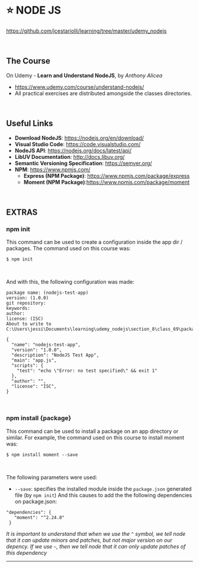 # :star: NODE JS 
https://github.com/jcestariolli/learning/tree/master/udemy_nodejs

<br/>

## The Course
On Udemy - **Learn and Understand NodeJS**, by *Anthony Alicea*
* https://www.udemy.com/course/understand-nodejs/
* All practical exercises are distributed amongside the classes directories.

<br/>

## Useful Links
* **Download NodeJS**: https://nodejs.org/en/download/
* **Visual Studio Code**: https://code.visualstudio.com/
* **NodeJS API**: https://nodejs.org/docs/latest/api/
* **LibUV Documentation**: http://docs.libuv.org/
* **Semantic Versioning Specification**: https://semver.org/
* **NPM**: https://www.npmjs.com/
  * **Express (NPM Package)**: https://www.npmjs.com/package/express
  * **Moment (NPM Package)**:https://www.npmjs.com/package/moment

<br/>


## EXTRAS

### **npm init**
This command can be used to create a configuration inside the app dir / packages. The command used on this course was:
```
$ npm init
```
<br/>

And with this, the following configuration was made:
```
package name: (nodejs-test-app)
version: (1.0.0)
git repository:
keywords:
author:
license: (ISC)
About to write to C:\Users\jessi\Documents\learning\udemy_nodejs\section_8\class_69\package.json:

{
  "name": "nodejs-test-app",
  "version": "1.0.0",
  "description": "NodeJS Test App",
  "main": "app.js",
  "scripts": {
    "test": "echo \"Error: no test specified\" && exit 1"
  },
  "author": "",
  "license": "ISC",
}
```

<br/>

### npm install {package}
This command can be used to install a package on an app directory or similar. For example, the command used on this course to install moment was:
```
$ npm install moment --save
```

<br/>

The following parameters were used:
* `--save`: specifies the installed module inside the `package.json` generated file (by `npm init`)
 And this causes to add the the following dependencies on package.json:
 ```
 "dependencies": {
    "moment": "^2.24.0"
  }
 ```
 _It is important to understand that when we use the `^` symbol, we tell node that it can update minors and patches, but not major version on our depency. If we use `~`, then we tell node that it can only update patches of this dependency_
 
--------------------------------------------------
